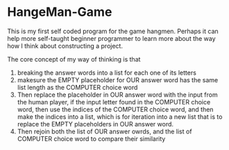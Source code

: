 # HangeMan-Game
This is my first self coded program for the game hangmen. Perhaps it can help more self-taught beginner programmer to learn more about the way how I think about constructing a project.

The core concept of my way of thinking is that 
1) breaking the answer words into a list for each one of its letters
2) makesure the EMPTY placeholder for OUR answer word has the same list length as the COMPUTER choice word
3) Then replace the placeholder in OUR answer word with the input from the human player, 
    if the input letter found in the COMPUTER choice word, then use the indices of the COMPUTER choice word,
    and then make the indices into a list, which is for iteration into a new list that is to replace the EMPTY placeholders in OUR answer word.
5) Then rejoin both the list of OUR answer owrds, and the list of COMPUTER choice word to compare their similarity 
